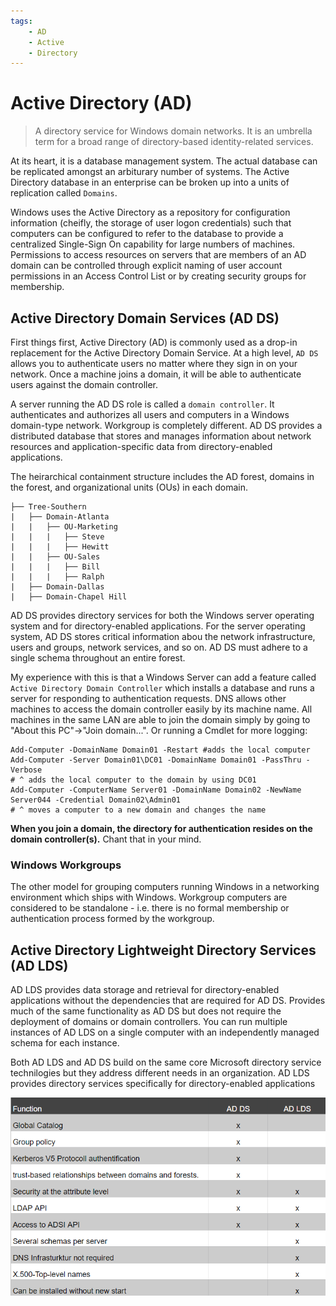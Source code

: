 ```yaml
---
tags:
	- AD
	- Active
	- Directory
---
```


# Active Directory (AD)
> A directory service for Windows domain networks. It is an umbrella term for a broad range of directory-based identity-related services. 

At its heart, it is a database management system. The actual database can be replicated amongst an arbiturary number of systems. The Active Directory database in an enterprise can be broken up into a units of replication called `Domains`.  

Windows uses the Active Directory as a repository for configuration information (cheifly, the storage of user logon credentials) such that computers can be configured to refer to the database to provide a centralized Single-Sign On capability for large numbers of machines. Permissions to access resources on servers that are members of an AD domain can be controlled through explicit naming of user account permissions in an Access Control List or by creating security groups for membership.

## Active Directory Domain Services (AD DS)

First things first, Active Directory (AD) is commonly used as a drop-in replacement for the Active Directory Domain Service. At a high level, `AD DS` allows you to authenticate users no matter where they sign in on your network. Once a machine joins a domain, it will be able to authenticate users against the domain controller.

A server running the AD DS role is called a `domain controller`. It authenticates and authorizes all users and computers in a Windows domain-type network. Workgroup is completely different. AD DS provides a distributed database that stores and manages information about network resources and application-specific data from directory-enabled applications.

The heirarchical containment structure includes the AD forest, domains in the forest, and organizational units (OUs) in each domain.

```
├── Tree-Southern
|   ├── Domain-Atlanta 
|   |	├── OU-Marketing
|   |	|	├── Steve
|   |	|	├── Hewitt
|   |	├── OU-Sales
|   |	|	├── Bill
|   |	|	├── Ralph
|   ├── Domain-Dallas 
|   ├── Domain-Chapel Hill 
```

AD DS provides directory services for both the Windows server operating system and for directory-enabled applications. For the server operating system, AD DS stores critical information abou the network infrastructure, users and groups, network services, and so on. AD DS must adhere to a single schema throughout an entire forest.

My experience with this is that a Windows Server can add a feature called `Active Directory Domain Controller` which installs a database and runs a server for responding to authentication requests. DNS allows other machines to access the domain controller easily by its machine name. All machines in the same LAN are able to join the domain simply by going to "About this PC"->"Join domain...". Or running a Cmdlet for more logging:

```PS
Add-Computer -DomainName Domain01 -Restart #adds the local computer
Add-Computer -Server Domain01\DC01 -DomainName Domain01 -PassThru -Verbose
# ^ adds the local computer to the domain by using DC01
Add-Computer -ComputerName Server01 -DomainName Domain02 -NewName Server044 -Credential Domain02\Admin01
# ^ moves a computer to a new domain and changes the name
```

**When you join a domain, the directory for authentication resides on the domain controller(s).** Chant that in your mind.  

### Windows Workgroups

The other model for grouping computers running Windows in a networking environment which ships with Windows. Workgroup computers are considered to be standalone - i.e. there is no formal membership or authentication process formed by the workgroup.

## Active Directory Lightweight Directory Services (AD LDS)

AD LDS provides data storage and retrieval for directory-enabled applications without the dependencies that are required for AD DS. Provides much of the same functionality as AD DS but does not require the deployment of domains or domain controllers. You can run multiple instances of AD LDS on a single computer with an independently managed schema for each instance.

Both AD LDS and AD DS build on the same core Microsoft directory service technilogies but they address different needs in an organization.  AD LDS provides directory services specifically for directory-enabled applications

![Comparison](/resources/ad-ds-ad-lds.png)

